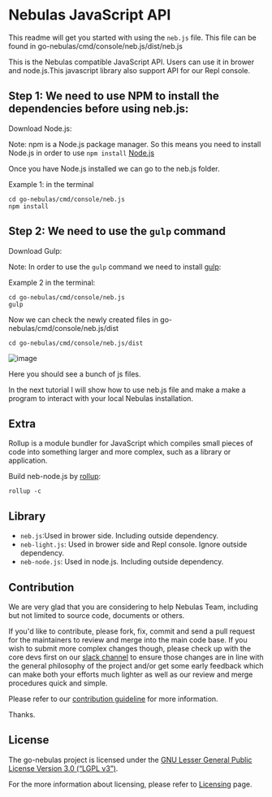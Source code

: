 # Nebulas JavaScript API

This readme will get you started with using the `neb.js` file.
This file can be found in go-nebulas/cmd/console/neb.js/dist/neb.js

This is the Nebulas compatible JavaScript API. Users can use it in brower and node.js.This javascript library also support API for our Repl console. 


## Step 1: We need to use NPM to install the dependencies before using neb.js:

Download Node.js:

Note: npm is a Node.js package manager. So this means you need to install Node.js in order to use `npm install` [Node.js](https://nodejs.org/en/)

Once you have Node.js installed we can go to the neb.js folder.

Example 1: in the terminal

```
cd go-nebulas/cmd/console/neb.js
npm install
```


## Step 2: We need to use the `gulp` command

Download Gulp:

Note: In order to use the `gulp` command we need to install [gulp](https://gulpjs.com/):

Example 2 in the terminal:

```
cd go-nebulas/cmd/console/neb.js
gulp
```

Now we can check the newly created files in go-nebulas/cmd/console/neb.js/dist

```
cd go-nebulas/cmd/console/neb.js/dist
```

![image](https://user-images.githubusercontent.com/21117852/35438944-a7e5e2ca-02d3-11e8-84fe-f0987b4b44b8.png)

Here you should see a bunch of js files. 

In the next tutorial I will show how to use neb.js file and make a make a program to interact with your local Nebulas installation.


## Extra 
Rollup is a module bundler for JavaScript which compiles small pieces of code into something larger and more complex, such as a library or application.

Build neb-node.js by [rollup](https://rollupjs.org/):

```
rollup -c
```


## Library

 * `neb.js`:Used in brower side. Including outside dependency.
 * `neb-light.js`: Used in brower side and Repl console. Ignore outside dependency.
 * `neb-node.js`: Used in node.js. Including outside dependency.

## Contribution

We are very glad that you are considering to help Nebulas Team, including but not limited to source code, documents or others.

If you'd like to contribute, please fork, fix, commit and send a pull request for the maintainers to review and merge into the main code base. If you wish to submit more complex changes though, please check up with the core devs first on our [slack channel](http://nebulasio.herokuapp.com) to ensure those changes are in line with the general philosophy of the project and/or get some early feedback which can make both your efforts much lighter as well as our review and merge procedures quick and simple.

Please refer to our [contribution guideline](https://github.com/nebulasio/wiki/blob/master/contribute.md) for more information.

Thanks.

## License

The go-nebulas project is licensed under the [GNU Lesser General Public License Version 3.0 (“LGPL v3”)](https://www.gnu.org/licenses/lgpl-3.0.en.html).

For the more information about licensing, please refer to [Licensing](https://github.com/nebulasio/wiki/blob/master/licensing.md) page.
